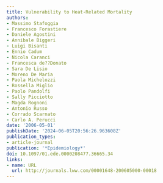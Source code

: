 ```yaml
---
title: Vulnerability to Heat-Related Mortality
authors:
- Massimo Stafoggia
- Francesco Forastiere
- Daniele Agostini
- Annibale Biggeri
- Luigi Bisanti
- Ennio Cadum
- Nicola Caranci
- Francesca de??Donato
- Sara De Lisio
- Moreno De Maria
- Paola Michelozzi
- Rossella Miglio
- Paolo Pandolfi
- Sally Picciotto
- Magda Rognoni
- Antonio Russo
- Corrado Scarnato
- Carlo A. Perucci
date: '2006-05-01'
publishDate: '2024-06-05T20:56:26.963608Z'
publication_types:
- article-journal
publication: '*Epidemiology*'
doi: 10.1097/01.ede.0000208477.36665.34
links:
- name: URL
  url: http://journals.lww.com/00001648-200605000-00018
---
```

